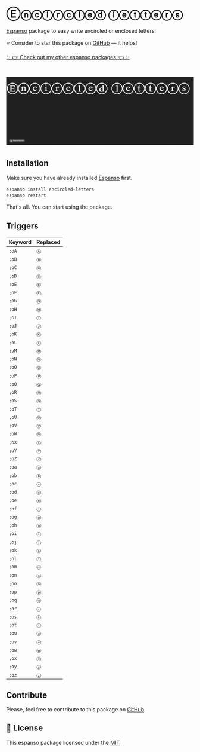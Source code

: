 # Ⓔⓝⓒⓘⓡⓒⓛⓔⓓ ⓛⓔⓣⓣⓔⓡⓢ

[Espanso](https://espanso.org) package to easy write encircled or enclosed letters.

⭐️ Consider to star this package on [GitHub](https://github.com/kopach/espanso-package-encircled-letters/stargazers) — it helps!

[✨ 👉 Check out my other espanso packages 👈 ✨](https://github.com/kopach?tab=repositories&q=espanso-package&type=source)

<h1 align="center">

![demo](./assets/demo.gif)

</h1>

## Installation

Make sure you have already installed [Espanso](https://espanso.org/install) first.

```sh
espanso install encircled-letters
espanso restart
```

That's all. You can start using the package.

## Triggers

| Keyword | Replaced |
| ------- | -------- |
| `;oA`   | `Ⓐ`      |
| `;oB`   | `Ⓑ`      |
| `;oC`   | `Ⓒ`      |
| `;oD`   | `Ⓓ`      |
| `;oE`   | `Ⓔ`      |
| `;oF`   | `Ⓕ`      |
| `;oG`   | `Ⓖ`      |
| `;oH`   | `Ⓗ`      |
| `;oI`   | `Ⓘ`      |
| `;oJ`   | `Ⓙ`      |
| `;oK`   | `Ⓚ`      |
| `;oL`   | `Ⓛ`      |
| `;oM`   | `Ⓜ`      |
| `;oN`   | `Ⓝ`      |
| `;oO`   | `Ⓞ`      |
| `;oP`   | `Ⓟ`      |
| `;oQ`   | `Ⓠ`      |
| `;oR`   | `Ⓡ`      |
| `;oS`   | `Ⓢ`      |
| `;oT`   | `Ⓣ`      |
| `;oU`   | `Ⓤ`      |
| `;oV`   | `Ⓥ`      |
| `;oW`   | `Ⓦ`      |
| `;oX`   | `Ⓧ`      |
| `;oY`   | `Ⓨ`      |
| `;oZ`   | `Ⓩ`      |
| `;oa`   | `ⓐ`      |
| `;ob`   | `ⓑ`      |
| `;oc`   | `ⓒ`      |
| `;od`   | `ⓓ`      |
| `;oe`   | `ⓔ`      |
| `;of`   | `ⓕ`      |
| `;og`   | `ⓖ`      |
| `;oh`   | `ⓗ`      |
| `;oi`   | `ⓘ`      |
| `;oj`   | `ⓙ`      |
| `;ok`   | `ⓚ`      |
| `;ol`   | `ⓛ`      |
| `;om`   | `ⓜ`      |
| `;on`   | `ⓝ`      |
| `;oo`   | `ⓞ`      |
| `;op`   | `ⓟ`      |
| `;oq`   | `ⓠ`      |
| `;or`   | `ⓡ`      |
| `;os`   | `ⓢ`      |
| `;ot`   | `ⓣ`      |
| `;ou`   | `ⓤ`      |
| `;ov`   | `ⓥ`      |
| `;ow`   | `ⓦ`      |
| `;ox`   | `ⓧ`      |
| `;oy`   | `ⓨ`      |
| `;oz`   | `ⓩ`      |

## Contribute

Please, feel free to contribute to this package on [GitHub](https://github.com/kopach/espanso-package-encircled-letters)

## 📄 License

This espanso package licensed under the [MIT](https://github.com/kopach/espanso-package-encircled-letters/blob/master/LICENSE)
